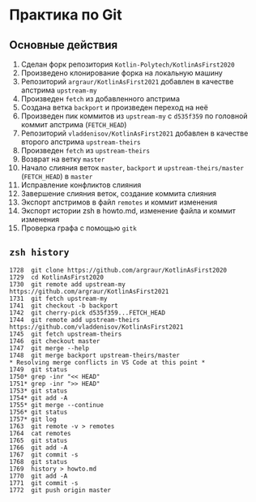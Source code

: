 # Практика по Git

## Основные действия
1. Сделан форк репозитория `Kotlin-Polytech/KotlinAsFirst2020`
2. Произведено клонирование форка на локальную машину
3. Репозиторий `argraur/KotlinAsFirst2021` добавлен в качестве апстрима `upstream-my`
4. Произведен `fetch` из добавленного апстрима
5. Создана ветка `backport` и произведен переход на неё
6. Произведен пик коммитов из `upstream-my` с `d535f359` по головной коммит апстрима (`FETCH_HEAD`)
7. Репозиторий `vladdenisov/KotlinAsFirst2021` добавлен в качестве второго апстрима `upstream-theirs`
8. Произведен `fetch` из `upstream-theirs`
9. Возврат на ветку `master`
10. Начало слияния веток `master`, `backport` и `upstream-theirs/master` (`FETCH_HEAD`) в `master`
11. Исправление конфликтов слияния
12. Завершение слияния веток, создание коммита слияния
13. Экспорт апстримов в файл `remotes` и коммит изменения
14. Экспорт истории zsh в howto.md, изменение файла и коммит изменения
15. Проверка графа с помощью `gitk`
    
## `zsh history`
 ```
 1728  git clone https://github.com/argraur/KotlinAsFirst2020
 1729  cd KotlinAsFirst2020
 1730  git remote add upstream-my https://github.com/argraur/KotlinAsFirst2021
 1731  git fetch upstream-my
 1741  git checkout -b backport
 1742  git cherry-pick d535f359...FETCH_HEAD
 1744  git remote add upstream-theirs https://github.com/vladdenisov/KotlinAsFirst2021
 1745  git fetch upstream-theirs
 1746  git checkout master
 1747  git merge --help
 1748  git merge backport upstream-theirs/master
 * Resolving merge conflicts in VS Code at this point *
 1749  git status
 1750* grep -inr "<< HEAD"
 1751* grep -inr ">> HEAD"
 1753* git status
 1754* git add -A
 1755* git merge --continue
 1756* git status
 1757* git log
 1763  git remote -v > remotes
 1764  cat remotes
 1765  git status
 1766  git add -A
 1767  git commit -s
 1768  git status
 1769  history > howto.md
 1770  git add -A
 1771  git commit -s
 1772  git push origin master
 ```